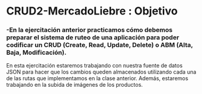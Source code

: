 # CRUD2-MercadoLiebre : Objetivo

### -En la ejercitación anterior practicamos cómo debemos preparar el sistema de ruteo de una aplicación para poder codificar un CRUD (Create, Read, Update, Delete) o ABM (Alta, Baja, Modificación).
En esta ejercitación estaremos trabajando con nuestra fuente de datos JSON para hacer que los cambios queden almacenados utilizando cada una de las rutas que implementamos en la clase anterior. Además, estaremos trabajando en la subida de imágenes de los productos. 

